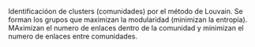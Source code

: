 Identificacióon de clusters (comunidades) por el método de Louvain. Se forman los grupos que maximizan la modularidad (minimizan la entropía).
MAximizan el numero de enlaces dentro de la comunidad y minimizan el numero de enlaces entre comunidades.
